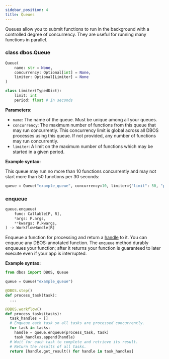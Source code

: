 ```yaml
---
sidebar_position: 4
title: Queues
---
```


Queues allow you to submit functions to run in the background with a controlled degree of concurrency.
They are useful for running many functions in parallel.

### class dbos.Queue

```python
Queue(
    name: str = None,
    concurrency: Optional[int] = None,
    limiter: Optional[Limiter] = None
)

class Limiter(TypedDict):
    limit: int
    period: float # In seconds
```

**Parameters:**
- `name`: The name of the queue. Must be unique among all your queues.
- `concurrency`: The maximum number of functions from this queue that may run concurrently.
This concurrency limit is global across all DBOS processes using this queue.
If not provided, any number of functions may run concurrently.
- `limiter`: A limit on the maximum number of functions which may be started in a given period.

**Example syntax:**

This queue may run no more than 10 functions concurrently and may not start more than 50 functions per 30 seconds:

```python
queue = Queue("example_queue", concurrency=10, limiter={"limit": 50, "period": 30})
```


### enqueue

```python
queue.enqueue(
    func: Callable[P, R],
    *args: P.args,
    **kwargs: P.kwargs,
) -> WorkflowHandle[R]
```

Enqueue a function for processing and return a [handle](./workflow_handles.md) to it.
You can enqueue any DBOS-annotated function.
The `enqueue` method durably enqueues your function; after it returns your function is guaranteed to later execute even if your app is interrupted.

**Example syntax:**

```python
from dbos import DBOS, Queue

queue = Queue("example_queue")

@DBOS.step()
def process_task(task):
  ...

@DBOS.workflow()
def process_tasks(tasks):
  task_handles = []
  # Enqueue each task so all tasks are processed concurrently.
  for task in tasks:
    handle = queue.enqueue(process_task, task)
    task_handles.append(handle)
  # Wait for each task to complete and retrieve its result.
  # Return the results of all tasks.
  return [handle.get_result() for handle in task_handles]
```